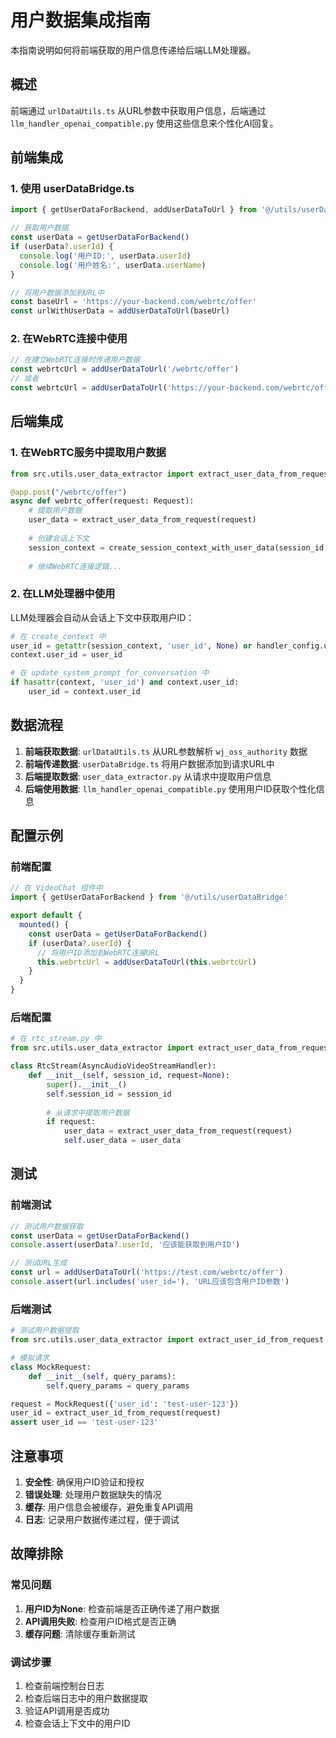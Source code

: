 # 用户数据集成指南

本指南说明如何将前端获取的用户信息传递给后端LLM处理器。

## 概述

前端通过 `urlDataUtils.ts` 从URL参数中获取用户信息，后端通过 `llm_handler_openai_compatible.py` 使用这些信息来个性化AI回复。

## 前端集成

### 1. 使用 userDataBridge.ts

```typescript
import { getUserDataForBackend, addUserDataToUrl } from '@/utils/userDataBridge'

// 获取用户数据
const userData = getUserDataForBackend()
if (userData?.userId) {
  console.log('用户ID:', userData.userId)
  console.log('用户姓名:', userData.userName)
}

// 将用户数据添加到URL中
const baseUrl = 'https://your-backend.com/webrtc/offer'
const urlWithUserData = addUserDataToUrl(baseUrl)
```

### 2. 在WebRTC连接中使用

```typescript
// 在建立WebRTC连接时传递用户数据
const webrtcUrl = addUserDataToUrl('/webrtc/offer')
// 或者
const webrtcUrl = addUserDataToUrl('https://your-backend.com/webrtc/offer')
```

## 后端集成

### 1. 在WebRTC服务中提取用户数据

```python
from src.utils.user_data_extractor import extract_user_data_from_request, set_user_data_to_session_context

@app.post("/webrtc/offer")
async def webrtc_offer(request: Request):
    # 提取用户数据
    user_data = extract_user_data_from_request(request)
    
    # 创建会话上下文
    session_context = create_session_context_with_user_data(session_id, user_data)
    
    # 继续WebRTC连接逻辑...
```

### 2. 在LLM处理器中使用

LLM处理器会自动从会话上下文中获取用户ID：

```python
# 在 create_context 中
user_id = getattr(session_context, 'user_id', None) or handler_config.user_id
context.user_id = user_id

# 在 update_system_prompt_for_conversation 中
if hasattr(context, 'user_id') and context.user_id:
    user_id = context.user_id
```

## 数据流程

1. **前端获取数据**: `urlDataUtils.ts` 从URL参数解析 `wj_oss_authority` 数据
2. **前端传递数据**: `userDataBridge.ts` 将用户数据添加到请求URL中
3. **后端提取数据**: `user_data_extractor.py` 从请求中提取用户信息
4. **后端使用数据**: `llm_handler_openai_compatible.py` 使用用户ID获取个性化信息

## 配置示例

### 前端配置

```typescript
// 在 VideoChat 组件中
import { getUserDataForBackend } from '@/utils/userDataBridge'

export default {
  mounted() {
    const userData = getUserDataForBackend()
    if (userData?.userId) {
      // 将用户ID添加到WebRTC连接URL
      this.webrtcUrl = addUserDataToUrl(this.webrtcUrl)
    }
  }
}
```

### 后端配置

```python
# 在 rtc_stream.py 中
from src.utils.user_data_extractor import extract_user_data_from_request

class RtcStream(AsyncAudioVideoStreamHandler):
    def __init__(self, session_id, request=None):
        super().__init__()
        self.session_id = session_id
        
        # 从请求中提取用户数据
        if request:
            user_data = extract_user_data_from_request(request)
            self.user_data = user_data
```

## 测试

### 前端测试

```typescript
// 测试用户数据获取
const userData = getUserDataForBackend()
console.assert(userData?.userId, '应该能获取到用户ID')

// 测试URL生成
const url = addUserDataToUrl('https://test.com/webrtc/offer')
console.assert(url.includes('user_id='), 'URL应该包含用户ID参数')
```

### 后端测试

```python
# 测试用户数据提取
from src.utils.user_data_extractor import extract_user_id_from_request

# 模拟请求
class MockRequest:
    def __init__(self, query_params):
        self.query_params = query_params

request = MockRequest({'user_id': 'test-user-123'})
user_id = extract_user_id_from_request(request)
assert user_id == 'test-user-123'
```

## 注意事项

1. **安全性**: 确保用户ID验证和授权
2. **错误处理**: 处理用户数据缺失的情况
3. **缓存**: 用户信息会被缓存，避免重复API调用
4. **日志**: 记录用户数据传递过程，便于调试

## 故障排除

### 常见问题

1. **用户ID为None**: 检查前端是否正确传递了用户数据
2. **API调用失败**: 检查用户ID格式是否正确
3. **缓存问题**: 清除缓存重新测试

### 调试步骤

1. 检查前端控制台日志
2. 检查后端日志中的用户数据提取
3. 验证API调用是否成功
4. 检查会话上下文中的用户ID

